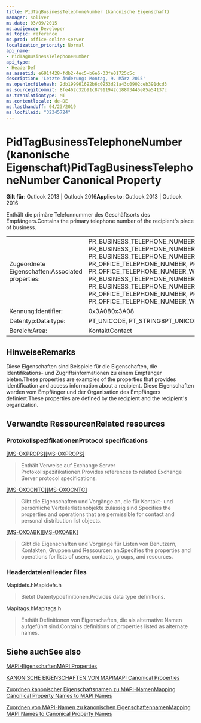 ```yaml
---
title: PidTagBusinessTelephoneNumber (kanonische Eigenschaft)
manager: soliver
ms.date: 03/09/2015
ms.audience: Developer
ms.topic: reference
ms.prod: office-online-server
localization_priority: Normal
api_name:
- PidTagBusinessTelephoneNumber
api_type:
- HeaderDef
ms.assetid: e691f428-fdb2-4ec5-b6e6-33fe01725c5c
description: 'Letzte Änderung: Montag, 9. März 2015'
ms.openlocfilehash: 2db199961692b6c0953d21a43c0902ceb391dcd3
ms.sourcegitcommit: 8fe462c32b91c87911942c188f3445e85a54137c
ms.translationtype: MT
ms.contentlocale: de-DE
ms.lasthandoff: 04/23/2019
ms.locfileid: "32345724"
---
```

# <a name="pidtagbusinesstelephonenumber-canonical-property"></a><span data-ttu-id="fa612-103">PidTagBusinessTelephoneNumber (kanonische Eigenschaft)</span><span class="sxs-lookup"><span data-stu-id="fa612-103">PidTagBusinessTelephoneNumber Canonical Property</span></span>

  
  
<span data-ttu-id="fa612-104">**Gilt für**: Outlook 2013 | Outlook 2016</span><span class="sxs-lookup"><span data-stu-id="fa612-104">**Applies to**: Outlook 2013 | Outlook 2016</span></span> 
  
<span data-ttu-id="fa612-105">Enthält die primäre Telefonnummer des Geschäftsorts des Empfängers.</span><span class="sxs-lookup"><span data-stu-id="fa612-105">Contains the primary telephone number of the recipient's place of business.</span></span> 
  
|||
|:-----|:-----|
|<span data-ttu-id="fa612-106">Zugeordnete Eigenschaften:</span><span class="sxs-lookup"><span data-stu-id="fa612-106">Associated properties:</span></span>  <br/> |<span data-ttu-id="fa612-107">PR_BUSINESS_TELEPHONE_NUMBER, PR_BUSINESS_TELEPHONE_NUMBER_A, PR_BUSINESS_TELEPHONE_NUMBER_W, PR_OFFICE_TELEPHONE_NUMBER, PR_OFFICE_TELEPHONE_NUMBER_A, PR_OFFICE_TELEPHONE_NUMBER_W</span><span class="sxs-lookup"><span data-stu-id="fa612-107">PR_BUSINESS_TELEPHONE_NUMBER, PR_BUSINESS_TELEPHONE_NUMBER_A, PR_BUSINESS_TELEPHONE_NUMBER_W, PR_OFFICE_TELEPHONE_NUMBER, PR_OFFICE_TELEPHONE_NUMBER_A, PR_OFFICE_TELEPHONE_NUMBER_W</span></span>  <br/> |
|<span data-ttu-id="fa612-108">Kennung:</span><span class="sxs-lookup"><span data-stu-id="fa612-108">Identifier:</span></span>  <br/> |<span data-ttu-id="fa612-109">0x3A08</span><span class="sxs-lookup"><span data-stu-id="fa612-109">0x3A08</span></span>  <br/> |
|<span data-ttu-id="fa612-110">Datentyp:</span><span class="sxs-lookup"><span data-stu-id="fa612-110">Data type:</span></span>  <br/> |<span data-ttu-id="fa612-111">PT_UNICODE, PT_STRING8</span><span class="sxs-lookup"><span data-stu-id="fa612-111">PT_UNICODE, PT_STRING8</span></span>  <br/> |
|<span data-ttu-id="fa612-112">Bereich:</span><span class="sxs-lookup"><span data-stu-id="fa612-112">Area:</span></span>  <br/> |<span data-ttu-id="fa612-113">Kontakt</span><span class="sxs-lookup"><span data-stu-id="fa612-113">Contact</span></span>  <br/> |
   
## <a name="remarks"></a><span data-ttu-id="fa612-114">Hinweise</span><span class="sxs-lookup"><span data-stu-id="fa612-114">Remarks</span></span>

<span data-ttu-id="fa612-115">Diese Eigenschaften sind Beispiele für die Eigenschaften, die Identifikations- und Zugriffsinformationen zu einem Empfänger bieten.</span><span class="sxs-lookup"><span data-stu-id="fa612-115">These properties are examples of the properties that provides identification and access information about a recipient.</span></span> <span data-ttu-id="fa612-116">Diese Eigenschaften werden vom Empfänger und der Organisation des Empfängers definiert.</span><span class="sxs-lookup"><span data-stu-id="fa612-116">These properties are defined by the recipient and the recipient's organization.</span></span> 
  
## <a name="related-resources"></a><span data-ttu-id="fa612-117">Verwandte Ressourcen</span><span class="sxs-lookup"><span data-stu-id="fa612-117">Related resources</span></span>

### <a name="protocol-specifications"></a><span data-ttu-id="fa612-118">Protokollspezifikationen</span><span class="sxs-lookup"><span data-stu-id="fa612-118">Protocol specifications</span></span>

<span data-ttu-id="fa612-119">[[MS-OXPROPS]](https://msdn.microsoft.com/library/f6ab1613-aefe-447d-a49c-18217230b148%28Office.15%29.aspx)</span><span class="sxs-lookup"><span data-stu-id="fa612-119">[[MS-OXPROPS]](https://msdn.microsoft.com/library/f6ab1613-aefe-447d-a49c-18217230b148%28Office.15%29.aspx)</span></span>
  
> <span data-ttu-id="fa612-120">Enthält Verweise auf Exchange Server Protokollspezifikationen.</span><span class="sxs-lookup"><span data-stu-id="fa612-120">Provides references to related Exchange Server protocol specifications.</span></span>
    
<span data-ttu-id="fa612-121">[[MS-OXOCNTC]](https://msdn.microsoft.com/library/9b636532-9150-4836-9635-9c9b756c9ccf%28Office.15%29.aspx)</span><span class="sxs-lookup"><span data-stu-id="fa612-121">[[MS-OXOCNTC]](https://msdn.microsoft.com/library/9b636532-9150-4836-9635-9c9b756c9ccf%28Office.15%29.aspx)</span></span>
  
> <span data-ttu-id="fa612-122">Gibt die Eigenschaften und Vorgänge an, die für Kontakt- und persönliche Verteilerlistenobjekte zulässig sind.</span><span class="sxs-lookup"><span data-stu-id="fa612-122">Specifies the properties and operations that are permissible for contact and personal distribution list objects.</span></span>
    
<span data-ttu-id="fa612-123">[[MS-OXOABK]](https://msdn.microsoft.com/library/f4cf9b4c-9232-4506-9e71-2270de217614%28Office.15%29.aspx)</span><span class="sxs-lookup"><span data-stu-id="fa612-123">[[MS-OXOABK]](https://msdn.microsoft.com/library/f4cf9b4c-9232-4506-9e71-2270de217614%28Office.15%29.aspx)</span></span>
  
> <span data-ttu-id="fa612-124">Gibt die Eigenschaften und Vorgänge für Listen von Benutzern, Kontakten, Gruppen und Ressourcen an.</span><span class="sxs-lookup"><span data-stu-id="fa612-124">Specifies the properties and operations for lists of users, contacts, groups, and resources.</span></span>
    
### <a name="header-files"></a><span data-ttu-id="fa612-125">Headerdateien</span><span class="sxs-lookup"><span data-stu-id="fa612-125">Header files</span></span>

<span data-ttu-id="fa612-126">Mapidefs.h</span><span class="sxs-lookup"><span data-stu-id="fa612-126">Mapidefs.h</span></span>
  
> <span data-ttu-id="fa612-127">Bietet Datentypdefinitionen.</span><span class="sxs-lookup"><span data-stu-id="fa612-127">Provides data type definitions.</span></span>
    
<span data-ttu-id="fa612-128">Mapitags.h</span><span class="sxs-lookup"><span data-stu-id="fa612-128">Mapitags.h</span></span>
  
> <span data-ttu-id="fa612-129">Enthält Definitionen von Eigenschaften, die als alternative Namen aufgeführt sind.</span><span class="sxs-lookup"><span data-stu-id="fa612-129">Contains definitions of properties listed as alternate names.</span></span>
    
## <a name="see-also"></a><span data-ttu-id="fa612-130">Siehe auch</span><span class="sxs-lookup"><span data-stu-id="fa612-130">See also</span></span>



[<span data-ttu-id="fa612-131">MAPI-Eigenschaften</span><span class="sxs-lookup"><span data-stu-id="fa612-131">MAPI Properties</span></span>](mapi-properties.md)
  
[<span data-ttu-id="fa612-132">KANONISCHE EIGENSCHAFTEN VON MAPI</span><span class="sxs-lookup"><span data-stu-id="fa612-132">MAPI Canonical Properties</span></span>](mapi-canonical-properties.md)
  
[<span data-ttu-id="fa612-133">Zuordnen kanonischer Eigenschaftsnamen zu MAPI-Namen</span><span class="sxs-lookup"><span data-stu-id="fa612-133">Mapping Canonical Property Names to MAPI Names</span></span>](mapping-canonical-property-names-to-mapi-names.md)
  
[<span data-ttu-id="fa612-134">Zuordnen von MAPI-Namen zu kanonischen Eigenschaftennamen</span><span class="sxs-lookup"><span data-stu-id="fa612-134">Mapping MAPI Names to Canonical Property Names</span></span>](mapping-mapi-names-to-canonical-property-names.md)


